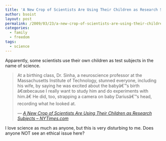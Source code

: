 ```yaml
---
title: 'A New Crop of Scientists Are Using Their Children as Research Subjects &#8211; NYTimes.com'
author: bsoist
layout: post
permalink: /2009/03/23/a-new-crop-of-scientists-are-using-their-children-as-research-subjects-nytimescom/
categories:
  - family
  - freedom
tags:
  - science
---
```

Apparently, some scientists use their own children as test subjects in the name of science.

> At a birthing class, Dr. Sinha, a neuroscience professor at the Massachusetts Institute of Technology, stunned everyone, including his wife, by saying he was excited about the babyâ€™s birth â€œbecause I really want to study him and do experiments with him.â€ He did, too, strapping a camera on baby Dariusâ€™s head, recording what he looked at.
> 
> <cite> &#8212; <a href="http://www.nytimes.com/2009/01/18/science/18kids.html?_r=1&ref=todayspaper">A New Crop of Scientists Are Using Their Children as Research Subjects &#8211; NYTimes.com</a></cite>

I love science as much as anyone, but this is very disturbing to me. Does anyone NOT see an ethical issue here?
